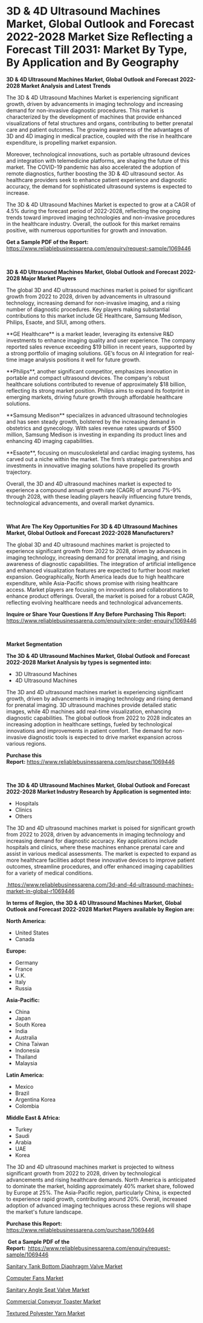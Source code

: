 <p><h1>3D & 4D Ultrasound Machines Market, Global Outlook and Forecast 2022-2028 Market Size Reflecting a Forecast Till 2031: Market By Type, By Application and By Geography</h1></p><p><strong>3D & 4D Ultrasound Machines Market, Global Outlook and Forecast 2022-2028 Market Analysis and Latest Trends</strong></p>
<p><p>The 3D & 4D Ultrasound Machines Market is experiencing significant growth, driven by advancements in imaging technology and increasing demand for non-invasive diagnostic procedures. This market is characterized by the development of machines that provide enhanced visualizations of fetal structures and organs, contributing to better prenatal care and patient outcomes. The growing awareness of the advantages of 3D and 4D imaging in medical practice, coupled with the rise in healthcare expenditure, is propelling market expansion.</p><p>Moreover, technological innovations, such as portable ultrasound devices and integration with telemedicine platforms, are shaping the future of this market. The COVID-19 pandemic has also accelerated the adoption of remote diagnostics, further boosting the 3D & 4D ultrasound sector. As healthcare providers seek to enhance patient experience and diagnostic accuracy, the demand for sophisticated ultrasound systems is expected to increase.</p><p>The 3D & 4D Ultrasound Machines Market is expected to grow at a CAGR of 4.5% during the forecast period of 2022-2028, reflecting the ongoing trends toward improved imaging technologies and non-invasive procedures in the healthcare industry. Overall, the outlook for this market remains positive, with numerous opportunities for growth and innovation.</p></p>
<p><strong>Get a Sample PDF of the Report:&nbsp;</strong> <a href="https://www.reliablebusinessarena.com/enquiry/request-sample/1069446">https://www.reliablebusinessarena.com/enquiry/request-sample/1069446</a></p>
<p>&nbsp;</p>
<p><strong>3D & 4D Ultrasound Machines Market, Global Outlook and Forecast 2022-2028 Major Market Players</strong></p>
<p><p>The global 3D and 4D ultrasound machines market is poised for significant growth from 2022 to 2028, driven by advancements in ultrasound technology, increasing demand for non-invasive imaging, and a rising number of diagnostic procedures. Key players making substantial contributions to this market include GE Healthcare, Samsung Medison, Philips, Esaote, and SIUI, among others.</p><p>**GE Healthcare** is a market leader, leveraging its extensive R&D investments to enhance imaging quality and user experience. The company reported sales revenue exceeding $19 billion in recent years, supported by a strong portfolio of imaging solutions. GE’s focus on AI integration for real-time image analysis positions it well for future growth.</p><p>**Philips**, another significant competitor, emphasizes innovation in portable and compact ultrasound devices. The company's robust healthcare solutions contributed to revenue of approximately $18 billion, reflecting its strong market position. Philips aims to expand its footprint in emerging markets, driving future growth through affordable healthcare solutions.</p><p>**Samsung Medison** specializes in advanced ultrasound technologies and has seen steady growth, bolstered by the increasing demand in obstetrics and gynecology. With sales revenue rates upwards of $500 million, Samsung Medison is investing in expanding its product lines and enhancing 4D imaging capabilities.</p><p>**Esaote**, focusing on musculoskeletal and cardiac imaging systems, has carved out a niche within the market. The firm’s strategic partnerships and investments in innovative imaging solutions have propelled its growth trajectory.</p><p>Overall, the 3D and 4D ultrasound machines market is expected to experience a compound annual growth rate (CAGR) of around 7%-9% through 2028, with these leading players heavily influencing future trends, technological advancements, and overall market dynamics.</p></p>
<p>&nbsp;</p>
<p><strong>What Are The Key Opportunities For 3D & 4D Ultrasound Machines Market, Global Outlook and Forecast 2022-2028 Manufacturers?</strong></p>
<p><p>The global 3D and 4D ultrasound machines market is projected to experience significant growth from 2022 to 2028, driven by advances in imaging technology, increasing demand for prenatal imaging, and rising awareness of diagnostic capabilities. The integration of artificial intelligence and enhanced visualization features are expected to further boost market expansion. Geographically, North America leads due to high healthcare expenditure, while Asia-Pacific shows promise with rising healthcare access. Market players are focusing on innovations and collaborations to enhance product offerings. Overall, the market is poised for a robust CAGR, reflecting evolving healthcare needs and technological advancements.</p></p>
<p><strong>Inquire or Share Your Questions If Any Before Purchasing This Report:</strong> <a href="https://www.reliablebusinessarena.com/enquiry/pre-order-enquiry/1069446">https://www.reliablebusinessarena.com/enquiry/pre-order-enquiry/1069446</a></p>
<p>&nbsp;</p>
<p><strong>Market Segmentation</strong></p>
<p><strong>The 3D & 4D Ultrasound Machines Market, Global Outlook and Forecast 2022-2028 Market Analysis by types is segmented into:</strong></p>
<p><ul><li>3D Ultrasound Machines</li><li>4D Ultrasound Machines</li></ul></p>
<p><p>The 3D and 4D ultrasound machines market is experiencing significant growth, driven by advancements in imaging technology and rising demand for prenatal imaging. 3D ultrasound machines provide detailed static images, while 4D machines add real-time visualization, enhancing diagnostic capabilities. The global outlook from 2022 to 2028 indicates an increasing adoption in healthcare settings, fueled by technological innovations and improvements in patient comfort. The demand for non-invasive diagnostic tools is expected to drive market expansion across various regions.</p></p>
<p><strong>Purchase this Report:&nbsp;</strong><a href="https://www.reliablebusinessarena.com/purchase/1069446">https://www.reliablebusinessarena.com/purchase/1069446</a></p>
<p>&nbsp;</p>
<p><strong>The 3D & 4D Ultrasound Machines Market, Global Outlook and Forecast 2022-2028 Market Industry Research by Application is segmented into:</strong></p>
<p><ul><li>Hospitals</li><li>Clinics</li><li>Others</li></ul></p>
<p><p>The 3D and 4D ultrasound machines market is poised for significant growth from 2022 to 2028, driven by advancements in imaging technology and increasing demand for diagnostic accuracy. Key applications include hospitals and clinics, where these machines enhance prenatal care and assist in various medical assessments. The market is expected to expand as more healthcare facilities adopt these innovative devices to improve patient outcomes, streamline procedures, and offer enhanced imaging capabilities for a variety of medical conditions.</p></p>
<p><a href="https://www.reliablebusinessarena.com/3d-and-4d-ultrasound-machines-market-in-global-r1069446">&nbsp;https://www.reliablebusinessarena.com/3d-and-4d-ultrasound-machines-market-in-global-r1069446</a></p>
<p><strong>In terms of Region, the 3D & 4D Ultrasound Machines Market, Global Outlook and Forecast 2022-2028 Market Players available by Region are:</strong></p>
<p>
    <p> <strong> North America: </strong>
        <ul>
            <li>United States</li>
            <li>Canada</li>
        </ul>
        </p> 
    <p> <strong> Europe: </strong>
        <ul>
            <li>Germany</li>
            <li>France</li>
            <li>U.K.</li>
            <li>Italy</li>
            <li>Russia</li>
        </ul>
        </p> 
    <p> <strong> Asia-Pacific: </strong>
        <ul>
            <li>China</li>
            <li>Japan</li>
            <li>South Korea</li>
            <li>India</li>
            <li>Australia</li>
            <li>China Taiwan</li>
            <li>Indonesia</li>
            <li>Thailand</li>
            <li>Malaysia</li>
        </ul>
        </p> 
    <p> <strong> Latin America: </strong>
        <ul>
            <li>Mexico</li>
            <li>Brazil</li>
            <li>Argentina Korea</li>
            <li>Colombia</li>
        </ul>
        </p> 
    <p> <strong> Middle East & Africa: </strong>
        <ul>
            <li>Turkey</li>
            <li>Saudi</li>
            <li>Arabia</li>
            <li>UAE</li>
            <li>Korea</li>
        </ul>
    </p>
    </p>
<p><p>The 3D and 4D ultrasound machines market is projected to witness significant growth from 2022 to 2028, driven by technological advancements and rising healthcare demands. North America is anticipated to dominate the market, holding approximately 40% market share, followed by Europe at 25%. The Asia-Pacific region, particularly China, is expected to experience rapid growth, contributing around 20%. Overall, increased adoption of advanced imaging techniques across these regions will shape the market's future landscape.</p></p>
<p><strong>Purchase this Report: </strong><a href="https://www.reliablebusinessarena.com/purchase/1069446">https://www.reliablebusinessarena.com/purchase/1069446</a></p>
<p>&nbsp;<strong>Get a Sample PDF of the Report:&nbsp;&nbsp;</strong><a href="https://www.reliablebusinessarena.com/enquiry/request-sample/1069446">https://www.reliablebusinessarena.com/enquiry/request-sample/1069446</a></p>
<p><strong></strong></p>
<p><p><a href="https://medium.com/@lylaberge/the-sanitary-tank-bottom-diaphragm-valve-market-prioritizes-cost-control-and-efficiency-b8b93a50736a">Sanitary Tank Bottom Diaphragm Valve Market</a></p><p><a href="https://www.linkedin.com/pulse/future-trajectory-computer-fans-market-emerging-trends-forecasts-3cxgf?trackingId=cS3f%2FqNgRvCvIdeDsI%2Bkiw%3D%3D">Computer Fans Market</a></p><p><a href="https://medium.com/@lylaberge/this-sanitary-angle-seat-valve-market-research-report-evaluates-the-key-market-trends-drivers-e755226492fb">Sanitary Angle Seat Valve Market</a></p><p><a href="https://www.linkedin.com/pulse/commercial-conveyor-toaster-market-share-new-trends-analysis-its-qbzzf?trackingId=rIjaRsM1Spelk%2FJ%2Fxhvqew%3D%3D">Commercial Conveyor Toaster Market</a></p><p><a href="https://issuu.com/reportprime-2/docs/textured-polyester-yarn-market-size_7c7182dc9358d9">Textured Polyester Yarn Market</a></p></p>